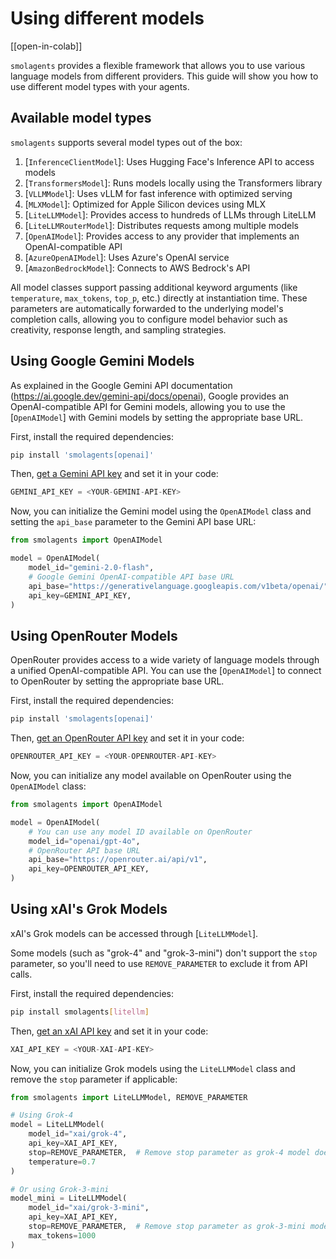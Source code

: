 # Using different models

[[open-in-colab]]

`smolagents` provides a flexible framework that allows you to use various language models from different providers.
This guide will show you how to use different model types with your agents.

## Available model types

`smolagents` supports several model types out of the box:
1. [`InferenceClientModel`]: Uses Hugging Face's Inference API to access models
2. [`TransformersModel`]: Runs models locally using the Transformers library
3. [`VLLMModel`]: Uses vLLM for fast inference with optimized serving
4. [`MLXModel`]: Optimized for Apple Silicon devices using MLX
5. [`LiteLLMModel`]: Provides access to hundreds of LLMs through LiteLLM
6. [`LiteLLMRouterModel`]: Distributes requests among multiple models
7. [`OpenAIModel`]: Provides access to any provider that implements an OpenAI-compatible API
8. [`AzureOpenAIModel`]: Uses Azure's OpenAI service
9. [`AmazonBedrockModel`]: Connects to AWS Bedrock's API

All model classes support passing additional keyword arguments (like `temperature`, `max_tokens`, `top_p`, etc.) directly at instantiation time.
These parameters are automatically forwarded to the underlying model's completion calls, allowing you to configure model behavior such as creativity, response length, and sampling strategies.

## Using Google Gemini Models

As explained in the Google Gemini API documentation (https://ai.google.dev/gemini-api/docs/openai),
Google provides an OpenAI-compatible API for Gemini models, allowing you to use the [`OpenAIModel`]
with Gemini models by setting the appropriate base URL.

First, install the required dependencies:
```bash
pip install 'smolagents[openai]'
```

Then, [get a Gemini API key](https://ai.google.dev/gemini-api/docs/api-key) and set it in your code:
```python
GEMINI_API_KEY = <YOUR-GEMINI-API-KEY>
```

Now, you can initialize the Gemini model using the `OpenAIModel` class
and setting the `api_base` parameter to the Gemini API base URL:
```python
from smolagents import OpenAIModel

model = OpenAIModel(
    model_id="gemini-2.0-flash",
    # Google Gemini OpenAI-compatible API base URL
    api_base="https://generativelanguage.googleapis.com/v1beta/openai/",
    api_key=GEMINI_API_KEY,
)
```

## Using OpenRouter Models

OpenRouter provides access to a wide variety of language models through a unified OpenAI-compatible API.
You can use the [`OpenAIModel`] to connect to OpenRouter by setting the appropriate base URL.

First, install the required dependencies:
```bash
pip install 'smolagents[openai]'
```

Then, [get an OpenRouter API key](https://openrouter.ai/keys) and set it in your code:
```python
OPENROUTER_API_KEY = <YOUR-OPENROUTER-API-KEY>
```

Now, you can initialize any model available on OpenRouter using the `OpenAIModel` class:
```python
from smolagents import OpenAIModel

model = OpenAIModel(
    # You can use any model ID available on OpenRouter
    model_id="openai/gpt-4o",
    # OpenRouter API base URL
    api_base="https://openrouter.ai/api/v1",
    api_key=OPENROUTER_API_KEY,
)
```

## Using xAI's Grok Models

xAI's Grok models can be accessed through [`LiteLLMModel`].

Some models (such as "grok-4" and "grok-3-mini") don't support the `stop` parameter, so you'll need to use
`REMOVE_PARAMETER` to exclude it from API calls.

First, install the required dependencies:
```bash
pip install smolagents[litellm]
```

Then, [get an xAI API key](https://console.x.ai/) and set it in your code:
```python
XAI_API_KEY = <YOUR-XAI-API-KEY>
```

Now, you can initialize Grok models using the `LiteLLMModel` class and remove the `stop` parameter if applicable:
```python
from smolagents import LiteLLMModel, REMOVE_PARAMETER

# Using Grok-4
model = LiteLLMModel(
    model_id="xai/grok-4",
    api_key=XAI_API_KEY,
    stop=REMOVE_PARAMETER,  # Remove stop parameter as grok-4 model doesn't support it
    temperature=0.7
)

# Or using Grok-3-mini
model_mini = LiteLLMModel(
    model_id="xai/grok-3-mini",
    api_key=XAI_API_KEY,
    stop=REMOVE_PARAMETER,  # Remove stop parameter as grok-3-mini model doesn't support it
    max_tokens=1000
)
```
